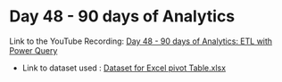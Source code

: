 # Day 48 - 90 days of Analytics



Link to the YouTube Recording:
  [Day 48 - 90 days of Analytics: ETL with Power Query](https://youtu.be/HAxKxYgc_8U)

  - Link to dataset used : [Dataset for Excel pivot Table.xlsx](https://github.com/Bandolo/90DaysOfAnalytics/blob/master/2023/Resources/Day%2022/Dataset%20for%20Excel%20pivot%20Table.xlsx)